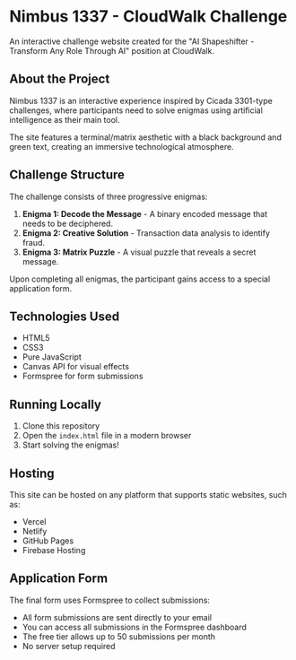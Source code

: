 # Nimbus 1337 - CloudWalk Challenge

An interactive challenge website created for the "AI Shapeshifter - Transform Any Role Through AI" position at CloudWalk.

## About the Project

Nimbus 1337 is an interactive experience inspired by Cicada 3301-type challenges, where participants need to solve enigmas using artificial intelligence as their main tool.

The site features a terminal/matrix aesthetic with a black background and green text, creating an immersive technological atmosphere.

## Challenge Structure

The challenge consists of three progressive enigmas:

1. **Enigma 1: Decode the Message** - A binary encoded message that needs to be deciphered.
2. **Enigma 2: Creative Solution** - Transaction data analysis to identify fraud.
3. **Enigma 3: Matrix Puzzle** - A visual puzzle that reveals a secret message.

Upon completing all enigmas, the participant gains access to a special application form.

## Technologies Used

- HTML5
- CSS3
- Pure JavaScript
- Canvas API for visual effects
- Formspree for form submissions

## Running Locally

1. Clone this repository
2. Open the `index.html` file in a modern browser
3. Start solving the enigmas!

## Hosting

This site can be hosted on any platform that supports static websites, such as:

- Vercel
- Netlify
- GitHub Pages
- Firebase Hosting

## Application Form

The final form uses Formspree to collect submissions:

- All form submissions are sent directly to your email
- You can access all submissions in the Formspree dashboard
- The free tier allows up to 50 submissions per month
- No server setup required 